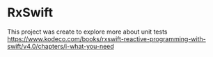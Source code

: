 # RxSwift
This project was create to explore more about unit tests 
https://www.kodeco.com/books/rxswift-reactive-programming-with-swift/v4.0/chapters/i-what-you-need
